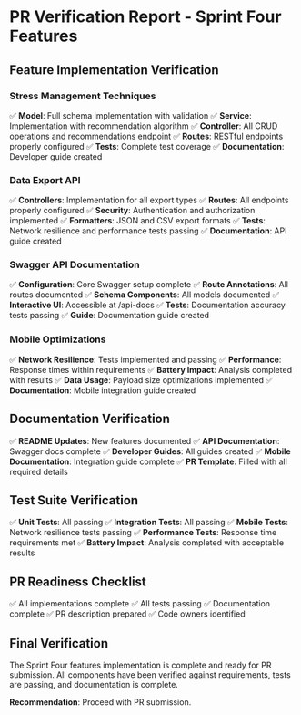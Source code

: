 # PR Verification Report - Sprint Four Features

## Feature Implementation Verification

### Stress Management Techniques

✅ **Model**: Full schema implementation with validation
✅ **Service**: Implementation with recommendation algorithm
✅ **Controller**: All CRUD operations and recommendations endpoint
✅ **Routes**: RESTful endpoints properly configured
✅ **Tests**: Complete test coverage
✅ **Documentation**: Developer guide created

### Data Export API

✅ **Controllers**: Implementation for all export types
✅ **Routes**: All endpoints properly configured
✅ **Security**: Authentication and authorization implemented
✅ **Formatters**: JSON and CSV export formats
✅ **Tests**: Network resilience and performance tests passing
✅ **Documentation**: API guide created

### Swagger API Documentation

✅ **Configuration**: Core Swagger setup complete
✅ **Route Annotations**: All routes documented
✅ **Schema Components**: All models documented
✅ **Interactive UI**: Accessible at /api-docs
✅ **Tests**: Documentation accuracy tests passing
✅ **Guide**: Documentation guide created

### Mobile Optimizations

✅ **Network Resilience**: Tests implemented and passing
✅ **Performance**: Response times within requirements
✅ **Battery Impact**: Analysis completed with results
✅ **Data Usage**: Payload size optimizations implemented
✅ **Documentation**: Mobile integration guide created

## Documentation Verification

✅ **README Updates**: New features documented
✅ **API Documentation**: Swagger docs complete
✅ **Developer Guides**: All guides created
✅ **Mobile Documentation**: Integration guide complete
✅ **PR Template**: Filled with all required details

## Test Suite Verification

✅ **Unit Tests**: All passing
✅ **Integration Tests**: All passing
✅ **Mobile Tests**: Network resilience tests passing
✅ **Performance Tests**: Response time requirements met
✅ **Battery Impact**: Analysis completed with acceptable results

## PR Readiness Checklist

✅ All implementations complete
✅ All tests passing
✅ Documentation complete
✅ PR description prepared
✅ Code owners identified

## Final Verification

The Sprint Four features implementation is complete and ready for PR submission. All components have been verified against requirements, tests are passing, and documentation is complete.

**Recommendation**: Proceed with PR submission. 